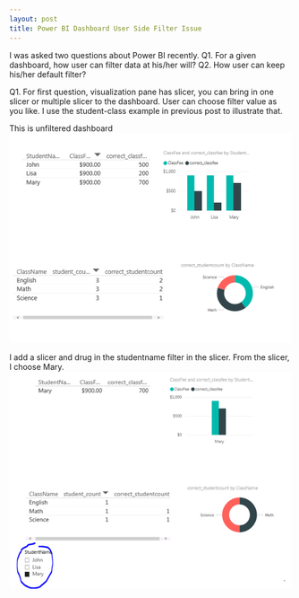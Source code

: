 ```yaml
---
layout: post
title: Power BI Dashboard User Side Filter Issue
---
```


I was asked two questions about Power BI recently. 
Q1.  For a given dashboard, how user can filter data at his/her will?
Q2. How user can keep his/her default filter?

Q1. For first question, visualization pane has slicer, you can bring in one slicer or multiple slicer to the dashboard. User can choose filter value as you like. I use the student-class example in previous post to illustrate that.

This is unfiltered dashboard  
<img src="/images/blog19/unfiltered.PNG">  

I add a slicer and drug in the studentname filter in the slicer. From the slicer, I choose Mary. 
<img src="/images/blog19/add_slice.PNG">  
